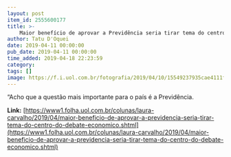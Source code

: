 ```yaml
---
layout: post
item_id: 2555600177
title: >-
    Maior benefício de aprovar a Previdência seria tirar tema do centro do debate econômico
author: Tatu D'Oquei
date: 2019-04-11 00:00:00
pub_date: 2019-04-11 00:00:00
time_added: 2019-04-18 22:23:59
category: 
tags: []
image: https://f.i.uol.com.br/fotografia/2019/04/10/15549237935cae4111f2248_1554923793_3x2_rt.jpg
---
```


“Acho que a questão mais importante para o país é a Previdência.

**Link:** [https://www1.folha.uol.com.br/colunas/laura-carvalho/2019/04/maior-beneficio-de-aprovar-a-previdencia-seria-tirar-tema-do-centro-do-debate-economico.shtml](https://www1.folha.uol.com.br/colunas/laura-carvalho/2019/04/maior-beneficio-de-aprovar-a-previdencia-seria-tirar-tema-do-centro-do-debate-economico.shtml)

